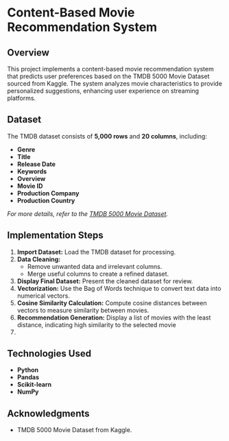 # Content-Based Movie Recommendation System

## Overview
This project implements a content-based movie recommendation system that predicts user preferences based on the TMDB 5000 Movie Dataset sourced from Kaggle. The system analyzes movie characteristics to provide personalized suggestions, enhancing user experience on streaming platforms.

## Dataset
The TMDB dataset consists of **5,000 rows** and **20 columns**, including:

- **Genre**
- **Title**
- **Release Date**
- **Keywords**
- **Overview**
- **Movie ID**
- **Production Company**
- **Production Country**

*For more details, refer to the [TMDB 5000 Movie Dataset](https://www.kaggle.com/datasets/tmdb/tmdb-movie-metadata).*

## Implementation Steps
1. **Import Dataset:** Load the TMDB dataset for processing.
2. **Data Cleaning:**
   - Remove unwanted data and irrelevant columns.
   - Merge useful columns to create a refined dataset.
3. **Display Final Dataset:** Present the cleaned dataset for review.
4. **Vectorization:** Use the Bag of Words technique to convert text data into numerical vectors.
5. **Cosine Similarity Calculation:** Compute cosine distances between vectors to measure similarity between movies.
6. **Recommendation Generation:** Display a list of movies with the least distance, indicating high similarity to the selected movie
7. 
## Technologies Used
- **Python**
- **Pandas**
- **Scikit-learn**
- **NumPy**

## Acknowledgments
- TMDB 5000 Movie Dataset from Kaggle.
